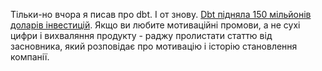 Тільки-но вчора я писав про dbt. І от знову. [Dbt підняла 150 мільйонів доларів інвестицій](https://blog.getdbt.com/of-the-community-by-the-community-for-the-community/). Якщо ви любите мотиваційні промови, а не сухі цифри і вихваляння продукту - раджу пролистати статтю від засновника, який розповідає про мотивацію і історію становлення компанії.